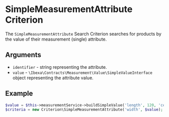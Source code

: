 # SimpleMeasurementAttribute Criterion

The `SimpleMeasurementAttribute` Search Criterion searches for products by the value of their measurement (single) attribute.

## Arguments

-  `identifier` - string representing the attribute.
-  `value` - `\Ibexa\Contracts\Measurement\Value\SimpleValueInterface` object representing the attribute value.

## Example

``` php
$value = $this->measurementService->buildSimpleValue('length', 120, 'centimeter');
$criteria = new Criterion\SimpleMeasurementAttribute('width', $value);
```
